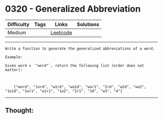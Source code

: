 # 0320 - Generalized Abbreviation

Difficulty  | Tags | Links | Solutions
----------- | ---- | ----- | -----
Medium |  | [Leetcode](https://leetcode.com/problems/generalized-abbreviation/description/) |


-----------

```
Write a function to generate the generalized abbreviations of a word.

Example:

Given word = `"word"`, return the following list (order does not matter):



    ["word", "1ord", "w1rd", "wo1d", "wor1", "2rd", "w2d", "wo2", "1o1d", "1or1", "w1r1", "1o2", "2r1", "3d", "w3", "4"]
```

-----------

## Thought:
